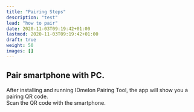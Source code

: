 ```yaml
---
title: "Pairing Steps"
description: "test"
lead: "how to pair"
date: 2020-11-03T09:19:42+01:00
lastmod: 2020-11-03T09:19:42+01:00
draft: true
weight: 50
images: []
---
```


## Pair smartphone with PC.

After installing and running IDmelon Pairing Tool, the app will show you a pairing QR code.  
Scan the QR code with the smartphone.  
